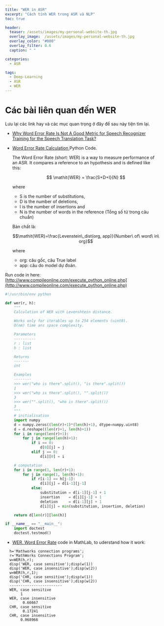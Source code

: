 ```yaml
---
title: "WER in ASR"
excerpt: "Cách tính WER trong ASR và NLP"
toc: true

header:
  teaser: /assets/images/my-personal-website-th.jpg
  overlay_image:  /assets/images/my-personal-website-th.jpg
  overlay_color: "#000"
  overlay_filter: 0.6
  caption: " "

categories:
  - ASR

tags:
  - Deep-Learning
  - ASR
  - WER
---
```


# Các bài liên quan đến WER
Lưu lại các link hay và các mục quan trọng ở đây để  sau này tiện tìm lại.

- [Why Word Error Rate Is Not A Good Metric for Speech Recognizer Training for the Speech Translation Task?](https://www.microsoft.com/en-us/research/wp-content/uploads/2016/02/0005632.pdf)
- [Word Error Rate Calculation ](https://martin-thoma.com/word-error-rate-calculation/) Python Code.

  The Word Error Rate (short: WER) is a way to measure performance of an ASR. It compares a reference to an hypothesis and is defined like this:

  $$
  \mathit{WER} = \frac{S+D+I}{N}
  $$

  where
    - S is the number of substitutions,
    - D is the number of deletions,
    - I is the number of insertions and
    - N is the number of words in the reference (Tổng số từ trong câu chuẩn)

  Bản chất là:

  $$\mathit{WER}=\frac{Levenstein\_dist(org, app)}{Number\ of\ word\ in\ org}$$

  where
    - org: câu gốc, câu True label
    - app: câu do model dự đoán.

Run code in here: [http://www.compileonline.com/execute_python_online.php](http://www.compileonline.com/execute_python_online.php)

```python
#!/usr/bin/env python

def wer(r, h):
    """
    Calculation of WER with Levenshtein distance.

    Works only for iterables up to 254 elements (uint8).
    O(nm) time ans space complexity.

    Parameters
    ----------
    r : list
    h : list

    Returns
    -------
    int

    Examples
    --------
    >>> wer("who is there".split(), "is there".split())
    1
    >>> wer("who is there".split(), "".split())
    3
    >>> wer("".split(), "who is there".split())
    3
    """
    # initialisation
    import numpy
    d = numpy.zeros((len(r)+1)*(len(h)+1), dtype=numpy.uint8)
    d = d.reshape((len(r)+1, len(h)+1))
    for i in range(len(r)+1):
        for j in range(len(h)+1):
            if i == 0:
                d[0][j] = j
            elif j == 0:
                d[i][0] = i

    # computation
    for i in range(1, len(r)+1):
        for j in range(1, len(h)+1):
            if r[i-1] == h[j-1]:
                d[i][j] = d[i-1][j-1]
            else:
                substitution = d[i-1][j-1] + 1
                insertion    = d[i][j-1] + 1
                deletion     = d[i-1][j] + 1
                d[i][j] = min(substitution, insertion, deletion)

    return d[len(r)][len(h)]

if __name__ == "__main__":
    import doctest
    doctest.testmod()
```

- [WER, Word Error Rate](https://www.mathworks.com/matlabcentral/fileexchange/55825-word-error-rate) code in MathLab, to uderstand how it work:

```
  h='Mathworks connection programs';
  r='MathWorks Connections Program';
  w=WER(h,r);
  disp('WER, case sensitive');disp(w(1))
  disp('WER, case insensitive');disp(w(2))
  w=WER(h,r,1);
  disp('CHR, case sensitive');disp(w(1))
  disp('CHR, case insensitive');disp(w(2))
  ------------------------
  WER, case sensitive
       1
  WER, case insensitive
        0.66667
  CHR, case sensitive
        0.17241
  CHR, case insensitive
       0.068966
```
